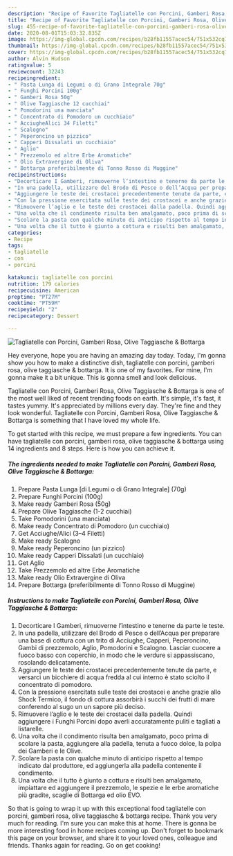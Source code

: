 ```yaml
---
description: "Recipe of Favorite Tagliatelle con Porcini, Gamberi Rosa, Olive Taggiasche &amp;amp; Bottarga"
title: "Recipe of Favorite Tagliatelle con Porcini, Gamberi Rosa, Olive Taggiasche &amp;amp; Bottarga"
slug: 455-recipe-of-favorite-tagliatelle-con-porcini-gamberi-rosa-olive-taggiasche-and-amp-bottarga
date: 2020-08-01T15:03:32.835Z
image: https://img-global.cpcdn.com/recipes/b28fb11557acec54/751x532cq70/tagliatelle-con-porcini-gamberi-rosa-olive-taggiasche-bottarga-recipe-main-photo.jpg
thumbnail: https://img-global.cpcdn.com/recipes/b28fb11557acec54/751x532cq70/tagliatelle-con-porcini-gamberi-rosa-olive-taggiasche-bottarga-recipe-main-photo.jpg
cover: https://img-global.cpcdn.com/recipes/b28fb11557acec54/751x532cq70/tagliatelle-con-porcini-gamberi-rosa-olive-taggiasche-bottarga-recipe-main-photo.jpg
author: Alvin Hudson
ratingvalue: 5
reviewcount: 32243
recipeingredient:
- " Pasta Lunga di Legumi o di Grano Integrale 70g"
- " Funghi Porcini 100g"
- " Gamberi Rosa 50g"
- " Olive Taggiasche 12 cucchiai"
- " Pomodorini una manciata"
- " Concentrato di Pomodoro un cucchiaio"
- " AcciugheAlici 34 Filetti"
- " Scalogno"
- " Peperoncino un pizzico"
- " Capperi Dissalati un cucchiaio"
- " Aglio"
- " Prezzemolo ed altre Erbe Aromatiche"
- " Olio Extravergine di Oliva"
- " Bottarga preferibilmente di Tonno Rosso di Muggine"
recipeinstructions:
- "Decorticare I Gamberi, rimuoverne l’intestino e tenerne da parte le teste."
- "In una padella, utilizzare del Brodo di Pesce o dell’Acqua per preparare una base di cottura con un trito di Acciughe, Capperi, Peperoncino, Gambi di prezzemolo, Aglio, Pomodorini e Scalogno. Lasciar cuocere a fuoco basso con coperchio, in modo che le verdure si appassiscano, rosolando delicatamente."
- "Aggiungere le teste dei crostacei precedentemente tenute da parte, e versarci un bicchiere di acqua fredda al cui interno è stato sciolto il concentrato di pomodoro."
- "Con la pressione esercitata sulle teste dei crostacei e anche grazie allo Shock Termico, il fondo di cottura assorbirà i succhi dei frutti di mare conferendo al sugo un un sapore più deciso."
- "Rimuovere l’aglio e le teste dei crostacei dalla padella. Quindi aggiungere i Funghi Porcini dopo averli accuratamente puliti e tagliati a listarelle."
- "Una volta che il condimento risulta ben amalgamato, poco prima di scolare la pasta, aggiungere alla padella, tenuta a fuoco dolce, la polpa dei Gamberi e le Olive."
- "Scolare la pasta con qualche minuto di anticipo rispetto al tempo indicato dal produttore, ed aggiungerla alla padella contenente il condimento."
- "Una volta che il tutto è giunto a cottura e risulti ben amalgamato, impiattare ed aggiungere il prezzemolo, le spezie e le erbe aromatiche più gradite, scaglie di Bottarga ed olio EVO."
categories:
- Recipe
tags:
- tagliatelle
- con
- porcini

katakunci: tagliatelle con porcini 
nutrition: 179 calories
recipecuisine: American
preptime: "PT27M"
cooktime: "PT59M"
recipeyield: "2"
recipecategory: Dessert

---
```



![Tagliatelle con Porcini, Gamberi Rosa, Olive Taggiasche &amp; Bottarga](https://img-global.cpcdn.com/recipes/b28fb11557acec54/751x532cq70/tagliatelle-con-porcini-gamberi-rosa-olive-taggiasche-bottarga-recipe-main-photo.jpg)

Hey everyone, hope you are having an amazing day today. Today, I'm gonna show you how to make a distinctive dish, tagliatelle con porcini, gamberi rosa, olive taggiasche &amp; bottarga. It is one of my favorites. For mine, I'm gonna make it a bit unique. This is gonna smell and look delicious.

Tagliatelle con Porcini, Gamberi Rosa, Olive Taggiasche &amp; Bottarga is one of the most well liked of recent trending foods on earth. It's simple, it's fast, it tastes yummy. It's appreciated by millions every day. They're fine and they look wonderful. Tagliatelle con Porcini, Gamberi Rosa, Olive Taggiasche &amp; Bottarga is something that I have loved my whole life.




To get started with this recipe, we must prepare a few ingredients. You can have tagliatelle con porcini, gamberi rosa, olive taggiasche &amp; bottarga using 14 ingredients and 8 steps. Here is how you can achieve it.

<!--inarticleads1-->

##### The ingredients needed to make Tagliatelle con Porcini, Gamberi Rosa, Olive Taggiasche &amp; Bottarga:

1. Prepare  Pasta Lunga [di Legumi o di Grano Integrale] (70g)
1. Prepare  Funghi Porcini (100g)
1. Make ready  Gamberi Rosa (50g)
1. Prepare  Olive Taggiasche (1-2 cucchiai)
1. Take  Pomodorini (una manciata)
1. Make ready  Concentrato di Pomodoro (un cucchiaio)
1. Get  Acciughe/Alici (3–4 Filetti)
1. Make ready  Scalogno
1. Make ready  Peperoncino (un pizzico)
1. Make ready  Capperi Dissalati (un cucchiaio)
1. Get  Aglio
1. Take  Prezzemolo ed altre Erbe Aromatiche
1. Make ready  Olio Extravergine di Oliva
1. Prepare  Bottarga (preferibilmente di Tonno Rosso di Muggine)




<!--inarticleads2-->

##### Instructions to make Tagliatelle con Porcini, Gamberi Rosa, Olive Taggiasche &amp; Bottarga:

1. Decorticare I Gamberi, rimuoverne l’intestino e tenerne da parte le teste.
1. In una padella, utilizzare del Brodo di Pesce o dell’Acqua per preparare una base di cottura con un trito di Acciughe, Capperi, Peperoncino, Gambi di prezzemolo, Aglio, Pomodorini e Scalogno. Lasciar cuocere a fuoco basso con coperchio, in modo che le verdure si appassiscano, rosolando delicatamente.
1. Aggiungere le teste dei crostacei precedentemente tenute da parte, e versarci un bicchiere di acqua fredda al cui interno è stato sciolto il concentrato di pomodoro.
1. Con la pressione esercitata sulle teste dei crostacei e anche grazie allo Shock Termico, il fondo di cottura assorbirà i succhi dei frutti di mare conferendo al sugo un un sapore più deciso.
1. Rimuovere l’aglio e le teste dei crostacei dalla padella. Quindi aggiungere i Funghi Porcini dopo averli accuratamente puliti e tagliati a listarelle.
1. Una volta che il condimento risulta ben amalgamato, poco prima di scolare la pasta, aggiungere alla padella, tenuta a fuoco dolce, la polpa dei Gamberi e le Olive.
1. Scolare la pasta con qualche minuto di anticipo rispetto al tempo indicato dal produttore, ed aggiungerla alla padella contenente il condimento.
1. Una volta che il tutto è giunto a cottura e risulti ben amalgamato, impiattare ed aggiungere il prezzemolo, le spezie e le erbe aromatiche più gradite, scaglie di Bottarga ed olio EVO.




So that is going to wrap it up with this exceptional food tagliatelle con porcini, gamberi rosa, olive taggiasche &amp; bottarga recipe. Thank you very much for reading. I'm sure you can make this at home. There is gonna be more interesting food in home recipes coming up. Don't forget to bookmark this page on your browser, and share it to your loved ones, colleague and friends. Thanks again for reading. Go on get cooking!
